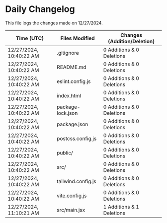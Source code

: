 # Daily Changelog

This file logs the changes made on 12/27/2024.

| Time (UTC)             | Files Modified                    | Changes (Addition/Deletion) |
|------------------------|-----------------------------------|-----------------------------|
| 12/27/2024, 10:40:22 AM | .gitignore | 0 Additions & 0 Deletions |
| 12/27/2024, 10:40:22 AM | README.md | 0 Additions & 0 Deletions |
| 12/27/2024, 10:40:22 AM | eslint.config.js | 0 Additions & 0 Deletions |
| 12/27/2024, 10:40:22 AM | index.html | 0 Additions & 0 Deletions |
| 12/27/2024, 10:40:22 AM | package-lock.json | 0 Additions & 0 Deletions |
| 12/27/2024, 10:40:22 AM | package.json | 0 Additions & 0 Deletions |
| 12/27/2024, 10:40:22 AM | postcss.config.js | 0 Additions & 0 Deletions |
| 12/27/2024, 10:40:22 AM | public/ | 0 Additions & 0 Deletions |
| 12/27/2024, 10:40:22 AM | src/ | 0 Additions & 0 Deletions |
| 12/27/2024, 10:40:22 AM | tailwind.config.js | 0 Additions & 0 Deletions |
| 12/27/2024, 10:40:22 AM | vite.config.js | 0 Additions & 0 Deletions |
| 12/27/2024, 11:10:21 AM | src/main.jsx | 1 Additions & 1 Deletions|
